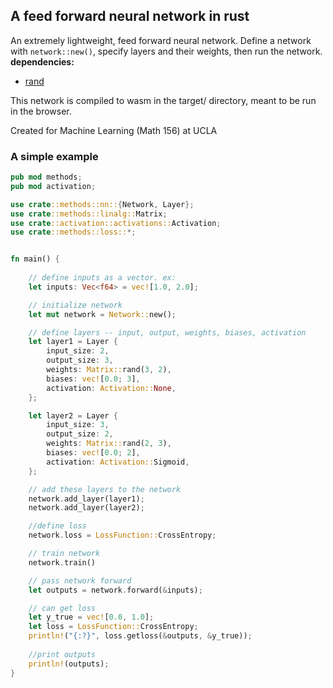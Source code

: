 
## A feed forward neural network in rust

An extremely lightweight, feed forward neural network. Define a network with ```network::new()```, specify layers and their weights, then run the network.  
**dependencies:**
- [rand](https://crates.io/crates/rand)

This network is compiled to wasm in the target/ directory, meant to be run in the browser. 

Created for Machine Learning (Math 156) at UCLA

### A simple example

```rust
pub mod methods;
pub mod activation;

use crate::methods::nn::{Network, Layer};
use crate::methods::linalg::Matrix;
use crate::activation::activations::Activation;
use crate::methods::loss::*;


fn main() {
    
    // define inputs as a vector. ex:
    let inputs: Vec<f64> = vec![1.0, 2.0];

    // initialize network
    let mut network = Network::new();

    // define layers -- input, output, weights, biases, activation
    let layer1 = Layer {
        input_size: 2,
        output_size: 3,
        weights: Matrix::rand(3, 2),
        biases: vec![0.0; 3],
        activation: Activation::None,
    };

    let layer2 = Layer {
        input_size: 3,
        output_size: 2,
        weights: Matrix::rand(2, 3),
        biases: vec![0.0; 2],
        activation: Activation::Sigmoid,
    };

    // add these layers to the network
    network.add_layer(layer1);
    network.add_layer(layer2);

    //define loss
    network.loss = LossFunction::CrossEntropy;

    // train network
    network.train()

    // pass network forward
    let outputs = network.forward(&inputs);

    // can get loss 
    let y_true = vec![0.0, 1.0];
    let loss = LossFunction::CrossEntropy;
    println!("{:?}", loss.getloss(&outputs, &y_true));
    
    //print outputs
    println!(outputs);
}
```

